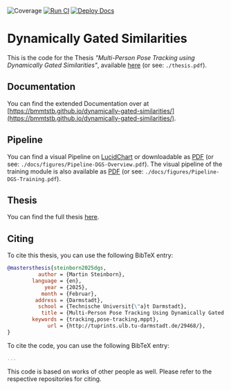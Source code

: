 ![Coverage](https://img.shields.io/badge/Coverage-88%25-lime)
[![Run CI](https://github.com/bmmtstb/dynamically-gated-similarities/actions/workflows/ci.yaml/badge.svg?branch=master)](https://github.com/bmmtstb/dynamically-gated-similarities/actions/workflows/ci.yaml)
[![Deploy Docs](https://github.com/bmmtstb/dynamically-gated-similarities/actions/workflows/wiki.yaml/badge.svg?branch=master)](https://github.com/bmmtstb/dynamically-gated-similarities/actions/workflows/wiki.yaml)

# Dynamically Gated Similarities

This is the code for the Thesis *"Multi-Person Pose Tracking using Dynamically Gated Similarities"*, available [here](https://github.com/bmmtstb/dynamically-gated-similarities/tree/master/thesis.pdf) (or see: ``./thesis.pdf``).

## Documentation

You can find the extended Documentation over at [https://bmmtstb.github.io/dynamically-gated-similarities/](https://bmmtstb.github.io/dynamically-gated-similarities/).

## Pipeline

You can find a visual Pipeline on
[LucidChart](https://lucid.app/lucidchart/848ef9df-ac3d-464d-912f-f5760b6cfbe9/edit?viewport_loc=-201%2C-52%2C2143%2C1007%2CuW69bC8kN~kl&invitationId=inv_e5a52469-f95f-414f-a78b-3416435fcb2d)
or downloadable as [PDF](https://github.com/bmmtstb/dynamically-gated-similarities/tree/master/docs/figures/Pipeline-DGS-Overview.pdf) (or see: ``./docs/figures/Pipeline-DGS-Overview.pdf``).
The visual pipeline of the training module is also available as [PDF](https://github.com/bmmtstb/dynamically-gated-similarities/tree/master/docs/figures/Pipeline-DGS-Training.pdf) (or see: ``./docs/figures/Pipeline-DGS-Training.pdf``).

## Thesis

You can find the full thesis [here](https://github.com/bmmtstb/dynamically-gated-similarities/blob/master/thesis.pdf).

## Citing

To cite this thesis, you can use the following BibTeX entry:

```bibtex
@mastersthesis{steinborn2025dgs,
          author = {Martin Steinborn},
        language = {en},
            year = {2025},
           month = {Februar},
         address = {Darmstadt},
          school = {Technische Universit{\"a}t Darmstadt},
           title = {Multi-Person Pose Tracking Using Dynamically Gated Similarities},
        keywords = {tracking,pose-tracking,mppt},
             url = {http://tuprints.ulb.tu-darmstadt.de/29468/},
}
```

To cite the code, you can use the following BibTeX entry:

```bibtex
...
```

This code is based on works of other people as well.
Please refer to the respective repositories for citing.